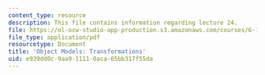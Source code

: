 ```yaml
---
content_type: resource
description: This file contains information regarding lecture 24.
file: https://ol-ocw-studio-app-production.s3.amazonaws.com/courses/6-170-software-studio-spring-2013/e939dd0c9aa911110aca65bb317f55da_MIT6_170S13_24-objt-mdl-tns.pdf
file_type: application/pdf
resourcetype: Document
title: 'Object Models: Transformations'
uid: e939dd0c-9aa9-1111-0aca-65bb317f55da
---
```

